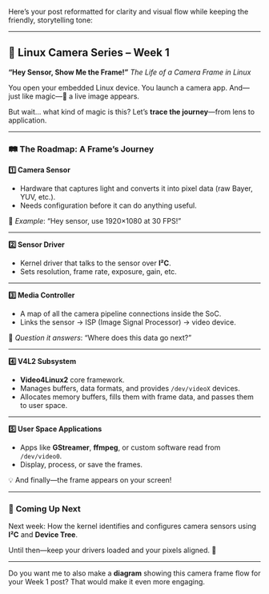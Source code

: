 Here’s your post reformatted for clarity and visual flow while keeping the friendly, storytelling tone:

---

## 📸 **Linux Camera Series – Week 1**

**“Hey Sensor, Show Me the Frame!”**
*The Life of a Camera Frame in Linux*

You open your embedded Linux device.
You launch a camera app.
And—just like magic—🎥 a live image appears.

But wait… what kind of magic is this?
Let’s **trace the journey**—from lens to application.

---

### 🛤 **The Roadmap: A Frame’s Journey**

**1️⃣ Camera Sensor**

* Hardware that captures light and converts it into pixel data (raw Bayer, YUV, etc.).
* Needs configuration before it can do anything useful.

💬 *Example*: “Hey sensor, use 1920×1080 at 30 FPS!”

---

**2️⃣ Sensor Driver**

* Kernel driver that talks to the sensor over **I²C**.
* Sets resolution, frame rate, exposure, gain, etc.

---

**3️⃣ Media Controller**

* A map of all the camera pipeline connections inside the SoC.
* Links the sensor → ISP (Image Signal Processor) → video device.

💬 *Question it answers*: “Where does this data go next?”

---

**4️⃣ V4L2 Subsystem**

* **Video4Linux2** core framework.
* Manages buffers, data formats, and provides `/dev/videoX` devices.
* Allocates memory buffers, fills them with frame data, and passes them to user space.

---

**5️⃣ User Space Applications**

* Apps like **GStreamer**, **ffmpeg**, or custom software read from `/dev/video0`.
* Display, process, or save the frames.

💡 And finally—the frame appears on your screen!

---

### 🚀 **Coming Up Next**

Next week: How the kernel identifies and configures camera sensors using **I²C** and **Device Tree**.

Until then—keep your drivers loaded and your pixels aligned. 🖖

---

Do you want me to also make a **diagram** showing this camera frame flow for your Week 1 post? That would make it even more engaging.
